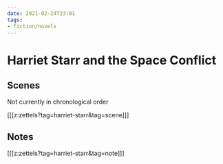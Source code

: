 ```yaml
---
date: 2021-02-24T23:01
tags:
- fiction/novels
---
```


# Harriet Starr and the Space Conflict

## Scenes

Not currently in chronological order

[[[z:zettels?tag=harriet-starr&tag=scene]]]

## Notes

[[[z:zettels?tag=harriet-starr&tag=note]]]

